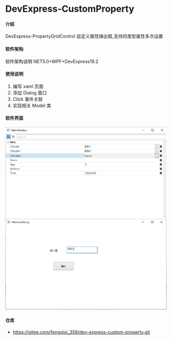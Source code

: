 # DevExpress-CustomProperty

#### 介绍

DevExpress-PropertyGridControl 自定义属性弹出框,支持同类型属性多次设置

#### 软件架构

软件架构说明
NET5.0+WPF+DevExpress19.2

#### 使用说明

1.  编写 xaml 页面
2.  添加 Dialog 窗口
3.  Click 事件关联
4.  实现相关 Model 类

#### 软件界面
![输入图片说明](property.png)
![输入图片说明](dialog.png)
#### 仓库

- https://gitee.com/fengqixi_358/dev-express-custom-property.git
